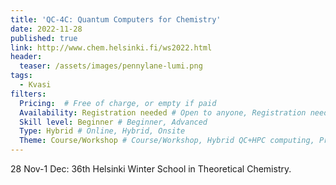 ```yaml
---
title: 'QC-4C: Quantum Computers for Chemistry'
date: 2022-11-28
published: true
link: http://www.chem.helsinki.fi/ws2022.html
header:
  teaser: /assets/images/pennylane-lumi.png
tags:
  - Kvasi
filters:
  Pricing:  # Free of charge, or empty if paid
  Availability: Registration needed # Open to anyone, Registration needed
  Skill level: Beginner # Beginner, Advanced
  Type: Hybrid # Online, Hybrid, Onsite
  Theme: Course/Workshop # Course/Workshop, Hybrid QC+HPC computing, Programming, Webinar/Lecture
---
```

28 Nov-1 Dec: 36th Helsinki Winter School in Theoretical Chemistry.
